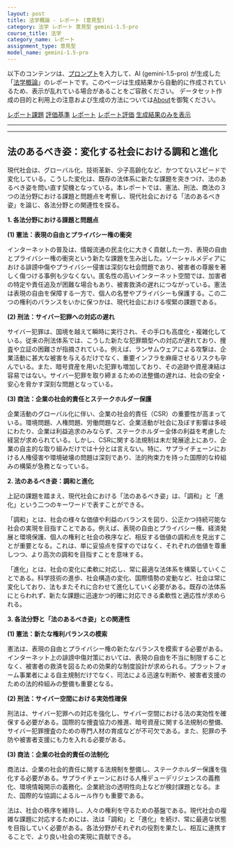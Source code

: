 ```yaml
---
layout: post
title: 法学概論 - レポート (意見型)
category: 法学 レポート 意見型 gemini-1.5-pro
course_title: 法学
category_name: レポート
assignment_type: 意見型
model_name: gemini-1.5-pro
---
```


以下のコンテンツは、[プロンプト](http://127.0.0.1:8000/generated/法学/gemini-1.5-pro/prompt_レポート-意見型.md)を入力して、AI (gemini-1.5-pro) が生成した「[法学概論](/contents/法学/)」のレポートです。このページは生成結果から自動的に作成されているため、表示が乱れている場合があることをご容赦ください。
データセット作成の目的と利用上の注意および生成の方法については[About](/About)を御覧ください。

[レポート課題](../レポート課題-意見型)
[評価基準](../評価基準-意見型)
[レポート](../レポート-意見型)
[レポート評価](../レポート評価-意見型)
[生成結果のみを表示](http://127.0.0.1:8000/generated/法学/gemini-1.5-pro/レポート-意見型.md)
  

***
***
  
## 法のあるべき姿：変化する社会における調和と進化

現代社会は、グローバル化、技術革新、少子高齢化など、かつてないスピードで変化している。こうした変化は、既存の法体系に新たな課題を突きつけ、法のあるべき姿を問い直す契機となっている。本レポートでは、憲法、刑法、商法の３つの法分野における課題と問題点を考察し、現代社会における「法のあるべき姿」を論じ、各法分野との関連性を探る。

**1. 各法分野における課題と問題点**

**(1) 憲法：表現の自由とプライバシー権の衝突**

インターネットの普及は、情報流通の民主化に大きく貢献した一方、表現の自由とプライバシー権の衝突という新たな課題を生み出した。ソーシャルメディアにおける誹謗中傷やプライバシー侵害は深刻な社会問題であり、被害者の尊厳を著しく傷つける事例も少なくない。匿名性の高いインターネット空間では、加害者の特定や責任追及が困難な場合もあり、被害救済の遅れにつながっている。憲法は表現の自由を保障する一方で、個人の名誉やプライバシーも保護する。この二つの権利のバランスをいかに保つかは、現代社会における喫緊の課題である。

**(2) 刑法：サイバー犯罪への対応の遅れ**

サイバー犯罪は、国境を越えて瞬時に実行され、その手口も高度化・複雑化している。従来の刑法体系では、こうした新たな犯罪類型への対応が遅れており、捜査や立証の困難さが指摘されている。例えば、ランサムウェアによる攻撃は、企業活動に甚大な被害を与えるだけでなく、重要インフラを麻痺させるリスクも孕んでいる。また、暗号資産を用いた犯罪も増加しており、その追跡や資産凍結は容易ではない。サイバー犯罪を取り締まるための法整備の遅れは、社会の安全・安心を脅かす深刻な問題となっている。

**(3) 商法：企業の社会的責任とステークホルダー保護**

企業活動のグローバル化に伴い、企業の社会的責任（CSR）の重要性が高まっている。環境問題、人権問題、労働問題など、企業活動が社会に及ぼす影響は多岐にわたり、企業は利益追求のみならず、ステークホルダー全体の利益を考慮した経営が求められている。しかし、CSRに関する法規制は未だ発展途上にあり、企業の自主的な取り組みだけでは十分とは言えない。特に、サプライチェーンにおける人権侵害や環境破壊の問題は深刻であり、法的拘束力を持った国際的な枠組みの構築が急務となっている。

**2. 法のあるべき姿：調和と進化**

上記の課題を踏まえ、現代社会における「法のあるべき姿」は、「調和」と「進化」という二つのキーワードで表すことができる。

「調和」とは、社会の様々な価値や利益のバランスを図り、公正かつ持続可能な社会の実現を目指すことである。例えば、表現の自由とプライバシー権、経済発展と環境保護、個人の権利と社会の秩序など、相反する価値の調和点を見出すことが重要となる。これは、単に妥協点を探すのではなく、それぞれの価値を尊重しつつ、より高次の調和を目指すことを意味する。

「進化」とは、社会の変化に柔軟に対応し、常に最適な法体系を構築していくことである。科学技術の進歩、社会構造の変化、国際情勢の変動など、社会は常に変化しており、法もまたそれに合わせて進化していく必要がある。既存の法体系にとらわれず、新たな課題に迅速かつ的確に対応できる柔軟性と適応性が求められる。

**3. 各法分野と「法のあるべき姿」との関連性**

**(1) 憲法：新たな権利バランスの模索**

憲法は、表現の自由とプライバシー権の新たなバランスを模索する必要がある。インターネット上の誹謗中傷対策においては、表現の自由を不当に制限することなく、被害者の救済を図るための効果的な制度設計が求められる。プラットフォーム事業者による自主規制だけでなく、司法による迅速な判断や、被害者支援のための法的枠組みの整備も重要となる。

**(2) 刑法：サイバー空間における実効性確保**

刑法は、サイバー犯罪への対応を強化し、サイバー空間における法の実効性を確保する必要がある。国際的な捜査協力の推進、暗号資産に関する法規制の整備、サイバー犯罪捜査のための専門人材の育成などが不可欠である。また、犯罪の予防や被害者支援にも力を入れる必要がある。

**(3) 商法：企業の社会的責任の法制化**

商法は、企業の社会的責任に関する法規制を整備し、ステークホルダー保護を強化する必要がある。サプライチェーンにおける人権デューデリジェンスの義務化、環境情報開示の義務化、企業統治の透明性向上などが検討課題となる。また、国際的な協調によるルール作りも重要である。

法は、社会の秩序を維持し、人々の権利を守るための基盤である。現代社会の複雑な課題に対応するためには、法は「調和」と「進化」を続け、常に最適な状態を目指していく必要がある。各法分野がそれぞれの役割を果たし、相互に連携することで、より良い社会の実現に貢献できる。
